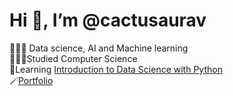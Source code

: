 # Hi 👋, I’m @cactusaurav

🧑🏿‍💻 Data science, AI and Machine learning </br>
👨🏼‍🎓Studied Computer Science </br>
💭Learning [Introduction to Data Science with Python](https://www.edx.org/learn/data-science/harvard-university-introduction-to-data-science-with-python) </br>
🪄[Portfolio](https://cactusaurav.github.io/cactusaurav-portfolio/cactusaurav.html)
